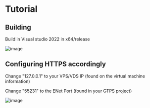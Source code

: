 # Tutorial

## Building
Build in Visual studio 2022 in x64/release

![image](https://user-images.githubusercontent.com/89754898/213894062-05d15d9a-d6f9-4d0c-bd17-c69b3793332f.png)

## Configuring HTTPS accordingly
Change "127.0.0.1" to your VPS/VDS IP (found on the virtual machine information)

Change "55231" to the ENet Port (found in your GTPS project)

![image](https://user-images.githubusercontent.com/89754898/213894101-91c602c1-00ea-415e-b0b4-e9aec84d0f5c.png)
